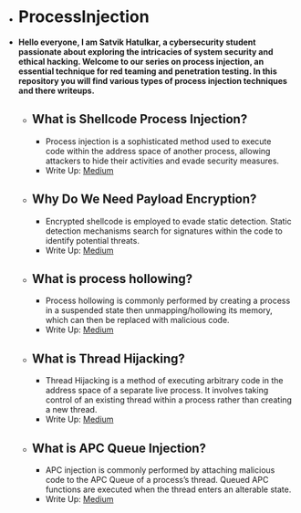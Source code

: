 - # ProcessInjection
- **Hello everyone, I am Satvik Hatulkar, a cybersecurity student passionate about exploring the intricacies of system security and ethical hacking. Welcome to our series on process injection, an essential technique for red teaming and penetration testing. In this repository you will find various types of process injection techniques and there writeups.**
    - ## What is Shellcode Process Injection?
        - Process injection is a sophisticated method used to execute code within the address space of another process, allowing attackers to hide their activities and evade security measures.
        - Write Up: [Medium](https://medium.com/@satwikhatulkar/process-injection-unveiled-methods-and-mitigation-part-1-820d1b9415f6)
    - ## Why Do We Need Payload Encryption?
        - Encrypted shellcode is employed to evade static detection. Static detection mechanisms search for signatures within the code to identify potential threats.
        - Write Up: [Medium](https://medium.com/@satwikhatulkar/payload-encryption-methods-and-mitigation-malware-development-part-2-60a437567d5e)
    - ## What is process hollowing?
        - Process hollowing is commonly performed by creating a process in a suspended state then unmapping/hollowing its memory, which can then be replaced with malicious code.
        - Write Up: [Medium](https://medium.com/@satwikhatulkar/process-hollowing-methods-and-mitigation-malware-development-part-3-51249dea08dd)
    - ## What is Thread Hijacking?
        - Thread Hijacking is a method of executing arbitrary code in the address space of a separate live process. It involves taking control of an existing thread within a process rather than creating a new thread.
        - Write Up: [Medium](https://medium.com/@satwikhatulkar/thread-hijacking-methods-and-mitigation-malware-development-part-4-8f539f9c1a2e)
    - ## What is APC Queue Injection?
        - APC injection is commonly performed by attaching malicious code to the APC Queue of a process’s thread. Queued APC functions are executed when the thread enters an alterable state.
        - Write Up: [Medium](https://medium.com/@satwikhatulkar/apc-queue-injection-methods-and-mitigation-malware-development-part-5-76ce9c667f7e)
